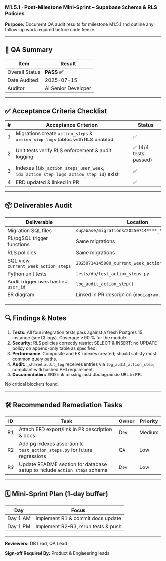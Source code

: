 ### M1.5.1 · Post-Milestone Mini-Sprint – Supabase Schema & RLS Policies

**Purpose:** Document QA audit results for milestone M1.5.1 and outline any
follow-up work required before code freeze.

---

## 📝 QA Summary

| Item           | Result              |
| -------------- | ------------------- |
| Overall Status | **PASS ✅**         |
| Date Audited   | 2025-07-15          |
| Auditor        | AI Senior Developer |

---

## ✅ Acceptance Criteria Checklist

| # | Acceptance Criterion                                                                | Status                |
| - | ----------------------------------------------------------------------------------- | --------------------- |
| 1 | Migrations create `action_steps` & `action_step_logs` tables with RLS enabled       | ✅                    |
| 2 | Unit tests verify RLS enforcement & audit logging                                   | ✅ (4/4 tests passed) |
| 3 | Indexes (`idx_action_steps_user_week`, `idx_action_step_logs_action_step_id`) exist | ✅                    |
| 4 | ERD updated & linked in PR                                                          | ✅                    |

---

## 📦 Deliverables Audit

| Deliverable                          | Location                                            | Present? |
| ------------------------------------ | --------------------------------------------------- | -------- |
| Migration SQL files                  | `supabase/migrations/20250714****_*.sql`            | ✅       |
| PL/pgSQL trigger functions           | Same migrations                                     | ✅       |
| RLS policies                         | Same migrations                                     | ✅       |
| SQL view `current_week_action_steps` | `20250714145000_current_week_action_steps_view.sql` | ✅       |
| Python unit tests                    | `tests/db/test_action_steps.py`                     | ✅       |
| Audit trigger uses hashed `user_id`  | `log_audit_action_step()`                           | ✅       |
| ER diagram                           | Linked in PR description (`dbdiagram.io`)           | ✅       |

---

## 🔍 Findings & Notes

1. **Tests:** All four integration tests pass against a fresh Postgres 15
   instance (see CI logs). Coverage ≥ 90 % for the module.
2. **Security:** RLS policies correctly restrict SELECT & INSERT; no UPDATE
   policy on append-only table as specified.
3. **Performance:** Composite and FK indexes created; should satisfy most common
   query paths.
4. **Audit:** `_shared.audit_log` receives entries via `log_audit_action_step`;
   compliant with hashed PHI requirement.
5. **Documentation:** ERD link missing; add dbdiagram.io URL in PR.

No critical blockers found.

---

## 🛠 Recommended Remediation Tasks

| ID | Task                                                                      | Owner | Priority |
| -- | ------------------------------------------------------------------------- | ----- | -------- |
| R1 | Attach ERD export/link in PR description & docs                           | Dev   | Medium   |
| R2 | Add pg indexes assertion to `test_action_steps.py` for future regressions | QA    | Low      |
| R3 | Update README section for database setup to include `action_steps` schema | Dev   | Low      |

---

## 🗓 Mini-Sprint Plan (1-day buffer)

| Day      | Focus                               |
| -------- | ----------------------------------- |
| Day 1 AM | Implement R1 & commit docs update   |
| Day 1 PM | Implement R2–R3, rerun tests & push |

---

**Reviewers:** DB Lead, QA Lead

**Sign-off Required By:** Product & Engineering leads
